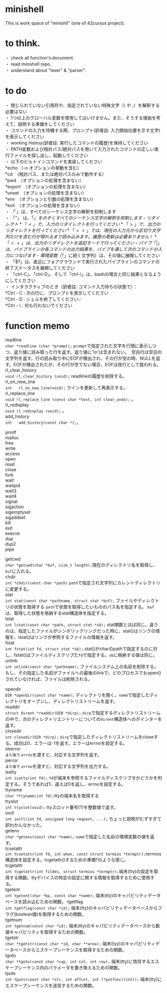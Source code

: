 # minishell
This is work space of "minishll" (one of 42cursus project).

# to think.
・ check all function's document.  
・ read minishell repo.  
・ understand about "lexer" & "parser".  

# to do
・ 閉じられていない引用符や、指定されていない特殊文字（\ や ;）を解釈する必要はない  
・ 1つ以上のグローバル変数を使用してはいけません。また、そうする理由を考えて、説明する準備をしてください  
・ コマンドの入力を待機する際、プロンプト(訳者註: 入力開始位置を示す文字)を表示してください  
・ working histroy(訳者註: 実行したコマンドの履歴)を保持してください  
・ PATH変数および相対パス/絶対パスを用いて入力されたコマンドの正しい実行ファイルを探し出し、起動してください  
・ 以下のビルトインコマンドを実装してください  
	*echo （-n オプションの挙動を含む）  
 	*cd　（相対パス、または絶対パスのみで動作する）  
 	*pwd　（オプションの処理を含まない）  
   	*export　（オプションの処理を含まない）  
   	*unset　（オプションの処理を含まない）  
   	*env　（オプションと引数の処理を含まない）  
   	*exit　（オプションの処理を含まない）  
・ 「'」は、すべてのシーケンス文字の解釈を抑制します  
・ 「"」 は、「$」をのぞくすべてのシーケンス文字の解釈を抑制します  
・ リダイレクト  
	*「<」で、入力のリダイレクトを行ってください  
 	*「>」で、出力のリダイレクトを行ってください  
 	*「<<」では、現在の入力元から区切り文字列だけを含む行が現れるまで読み込みます。履歴の更新は必要ありません！  
	*「>>」は、出力のリダイレクトを追記モードで行ってください  
・ パイプ「|」は、パイプラインの各コマンドの出力結果を、パイプを通して次のコマンドの入力につなげます  
・ 環境変数（「$」に続く文字列）は、その値に展開してください  
・ 「$?」は、直近にフォアグラウンドで実行されたパイプラインのコマンドの終了ステータスを展開してください  
・ 「ctrl-C」、「ctrl-D」、そして「ctrl-\」は、bashの場合と同じ結果となるようにしてください  
・ インタラクティブのとき（訳者註: コマンド入力待ちの状態で）：  
	*Ctrl - C : 次の行に、プロンプトを表示してください  
	*Ctrl - D : シェルを終了してください✅  
	*Ctrl - \ : 何も行わないでください  

# function memo
 readline  
 `char *readline (char *prompt);` `prompt`で指定された文字を行頭に表示しつつ、返り値に読み取った行を返す。返り値に'\n'は含まれない。　空白行は空白の文字列を返す。行の読み取り中にEOFが検出され、その行が空の時、NULLを返す。EOFが検出されたが、その行が空でない場合、EOFは改行として扱われる。  
 rl_clear_history  
 `void rl_clear_history (void);` readlineの履歴を削除する。  
 rl_on_new_line  
 `int	rl_on_new_line(void);` ラインを更新して再表示する。  
 rl_replace_line  
 `void rl_replace_line (const char *text, int clear_undo);`  。  
 rl_redisplay  
 `void rl_redisplay (void);` 。  
 add_history  
 `int	add_history(const char *);`。  
 
 printf  
 malloc  
 free  
 write  
 access  
 open  
 read  
 close  
 fork  
 wait  
 waitpid  
 wait3  
 wait4  
 signal  
 sigaction  
 sigemptyset  
 sigaddset  
 kill  
 exit  
 execve  
 dup  
 dup2  
 pipe  
   
 getcwd  
 `char *getcwd(char *buf, size_t length);`現在のディレクトリ名を取得し、`buf`に入れる。  
 chdir  
 `int *chdir(const char *path)` `path`で指定され文字列にカレントディレクトリに変更する。  
 stat  
 `int stat(const char *pathname, struct stat *buf);` ファイルやディレクトリの状態を取得する `path`で状態を取得したいもののパス名を指定する。 `buf`は、取得した状態を格納するstat構造体を指定する。  
 lstat  
 `int lstat(const char *path, struct stat *sb);` stat関数とほぼ同じ。違うのは、指定したファイルがシンボリックリンクだった時に、stat()はリンクの情報を、lstat()はリンクが参照するファイルの情報を返す。  
 fstat  
 `int fstat(int fd, struct stat *sb);` stat()がcharのpathで指定するのに対し、fstat()はファイルディスクリプた`fd`で指定する。`sb`に格納する値は同じ。  
 unlink  
 `int unlink(const char *pathname);` ファイルシステム上の名前を削除する。もし、その指定した名前がファイルへの最後のlinkで、どのプロセスでもopen()されていなければ、ファイルは削除される。  
 
 opendir  
 `DIR *opendir(const char *name);` ディレクトリを開く。`name`で指定したディレクトリをオープンし、ディレクトリストリームを返す。  
 readdir  
 `struct dirent *readdir(DIR *dirp);` `dirp`で指定するディレクトリストリームの中で、次のディレクトリエントリーについての`dirent`構造体へのポインターを返す。  
 closedir  
 `int closedir(DIR *dirp);` `dirp`で指定したディレクトリストリームをcloseする。成功は0、エラーは-1を返す。エラーはerrnoを設定する。  
 strerror  
 `また後で` `errno`を渡すと、対応する文字列を返す。  
 perror  
 `また後で` `errno`を渡すと、対応する文字列を出力する。  
 isatty  
 `int isatty(int fd);` `fd`が端末を参照するファイルディスクリプタかどうかを判定する。そうであれば1、違えば0を返し、errnoを設定する。  
 ttyname  
 `char *ttyname(int fd);`ttyの端末名を取得する  
 ttyslot  
 `int ttyslot(void);` ttyスロット番号(?)を整数値で返す。  
 ioctl  
 `int ioctl(int fd, unsigned long request, ...);` ちょっと説明がむずすぎて訳わかんなかった。  
 getenv  
 `char *getenv(const char *name);` `name`で指定した名前の環境変数の値を返す。  
 tcsetattr  
 `int tcsetattr(int fd, int when, const struct termios *termptr);`termios構造体を設定する。tcgetattr()するための準備?のような感じ。  
 tcgetattr  
 `int tcgetattr(int fildes, struct termios *termptr);`端末(tty)の設定を取得する関数。ttyデバイスの特定の設定に関する情報を取得するために使用する。  
 tgetent  
 `int tgetent(char *bp, const char *name);` 端末(tty)のキャパビリティデータベースを読み込むための関数。
 tgetflag  
 `int tgetflag(const char *id);` 端末(tty)のキャパビリティデータベースからフラグ(boolean値)を取得するための関数。  
 tgetnum  
 `int tgetnum(const char *id);` 端末(tty)のキャパビリティデータベースから数値キャパビリティを取得するための関数。  
 tgetstr  
 `char *tgetstr(const char *id, char **area);` 端末(tyy)のキャパビリティデータベースからエスケープシーケンスを取得するための関数。  
 tgoto  
 `char *tgoto(const char *cap, int col, int row);` 端末(tty)に依存するエスケープシーケンス内のパラメータを置き換えるための関数。  
 tputs  
 `int tputs(const char *str, int affcnt, int (*putfunc)(int));` 端末(tty)にエスケープシーケンスを送信するための関数。


 
